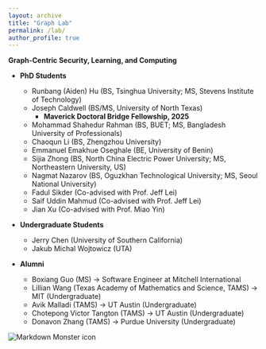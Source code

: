 ```yaml
---
layout: archive
title: "Graph Lab"
permalink: /lab/
author_profile: true
---
```


<strong>Graph-Centric Security, Learning, and Computing</strong>

* **PhD Students**
    * Runbang (Aiden) Hu (BS, Tsinghua University; MS, Stevens Institute of Technology)
    * Joseph Caldwell (BS/MS, University of North Texas)
        * <strong>Maverick Doctoral Bridge Fellowship, 2025</strong> 
    * Mohammad Shahedur Rahman (BS, BUET; MS, Bangladesh University of Professionals)
    * Chaoqun Li (BS, Zhengzhou University)
    * Emmanuel Emakhue Oseghale (BE, University of Benin)
    * Sijia Zhong (BS, North China Electric Power University; MS, Northeastern University, US)
    * Nagmat Nazarov (BS, Oguzkhan Technological University; MS, Seoul National University)
    * Fadul Sikder (Co-advised with Prof. Jeff Lei)
    * Saif Uddin Mahmud (Co-advised with Prof. Jeff Lei)
    * Jian Xu (Co-advised with Prof. Miao Yin)

* **Undergraduate Students**
    * Jerry Chen (University of Southern California)
    * Jakub Michal Wojtowicz (UTA)

* **Alumni**
    * Boxiang Guo (MS) &rarr; Software Engineer at Mitchell International
    * Lillian Wang (Texas Academy of Mathematics and Science, TAMS) &rarr; MIT (Undergraduate)
    * Avik Malladi (TAMS) &rarr; UT Austin (Undergraduate)
    * Chotepong Victor Tangton (TAMS) &rarr; UT Austin (Undergraduate)
    * Donavon Zhang (TAMS) &rarr; Purdue University (Undergraduate)

<img src="../images/lab-pic-06-21-2023.jpeg"
     alt="Markdown Monster icon"
     style="float: left; margin-right: 10px;" />


